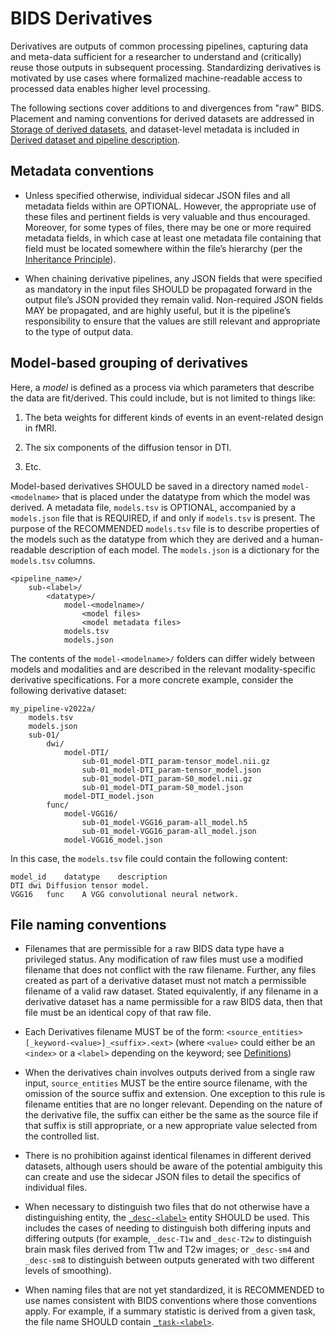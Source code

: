 # BIDS Derivatives

Derivatives are outputs of common processing pipelines, capturing data and
meta-data sufficient for a researcher to understand and (critically) reuse those
outputs in subsequent processing.
Standardizing derivatives is motivated by use cases where formalized
machine-readable access to processed data enables higher level processing.

The following sections cover additions to and divergences from "raw" BIDS.
Placement and naming conventions for derived datasets are addressed in
[Storage of derived datasets][storage], and dataset-level metadata is included
in [Derived dataset and pipeline description][derived-dataset-description].

## Metadata conventions

-   Unless specified otherwise, individual sidecar JSON files and all metadata
    fields within are OPTIONAL. However, the appropriate use of these files and
    pertinent fields is very valuable and thus encouraged. Moreover, for some
    types of files, there may be one or more required metadata fields, in which
    case at least one metadata file containing that field must be located
    somewhere within the file’s hierarchy (per the
    [Inheritance Principle](../common-principles.md#the-inheritance-principle)).

-   When chaining derivative pipelines, any JSON fields that were specified as
    mandatory in the input files SHOULD be propagated forward in the output
    file’s JSON provided they remain valid. Non-required JSON fields MAY be
    propagated, and are highly useful, but it is the pipeline’s responsibility
    to ensure that the values are still relevant and appropriate to the type of
    output data.

## Model-based grouping of derivatives

Here, a *model* is defined as a process via which parameters that describe
the data are fit/derived. This could include, but is not limited to things
like:

1.  The beta weights for different kinds of events in an event-related design
    in fMRI.

1.  The six components of the diffusion tensor in DTI.

1.  Etc.

Model-based derivatives SHOULD be saved in a directory named
`model-<modelname>` that is placed under the datatype from which the model
was derived. A metadata file, `models.tsv` is OPTIONAL, accompanied by
a `models.json` file that is REQUIRED, if and only if `models.tsv` is present.
The purpose of the RECOMMENDED `models.tsv` file is to describe properties of the models
such as the datatype from which they are derived and a human-readable description of each
model. The `models.json` is a dictionary for the `models.tsv` columns. 


```Text
<pipeline_name>/
    sub-<label>/
        <datatype>/
            model-<modelname>/
                <model files>
                <model metadata files>
            models.tsv
            models.json
```

The contents of the `model-<modelname>/` folders can differ widely between models
and modalities and are described in the relevant modality-specific derivative
specifications. For a more concrete example, consider the following 
derivative dataset:

```Text
my_pipeline-v2022a/
    models.tsv
    models.json
    sub-01/
        dwi/
            model-DTI/
                sub-01_model-DTI_param-tensor_model.nii.gz
                sub-01_model-DTI_param-tensor_model.json
                sub-01_model-DTI_param-S0_model.nii.gz
                sub-01_model-DTI_param-S0_model.json
            model-DTI_model.json
        func/
            model-VGG16/
                sub-01_model-VGG16_param-all_model.h5
                sub-01_model-VGG16_param-all_model.json
            model-VGG16_model.json
```

In this case, the `models.tsv` file could contain the following content:

```Text
model_id    datatype    description
DTI	dwi Diffusion tensor model.
VGG16	func    A VGG convolutional neural network.
```

## File naming conventions

-   Filenames that are permissible for a raw BIDS data type have a privileged
    status. Any modification of raw files must use a modified filename that does
    not conflict with the raw filename. Further, any files created as part of a
    derivative dataset must not match a permissible filename of a valid raw
    dataset. Stated equivalently, if any filename in a derivative dataset has a
    name permissible for a raw BIDS data, then that file must be an identical
    copy of that raw file.

-   Each Derivatives filename MUST be of the form:
    `<source_entities>[_keyword-<value>]_<suffix>.<ext>`
    (where `<value>` could either be an `<index>` or a `<label>` depending on
    the keyword; see [Definitions][definitions])

-   When the derivatives chain involves outputs derived from a single raw input,
    `source_entities` MUST be the entire source filename, with the omission of
    the source suffix and extension. One exception to this rule is filename
    entities that are no longer relevant. Depending on the nature of the
    derivative file, the suffix can either be the same as the source file if
    that suffix is still appropriate, or a new appropriate value selected from
    the controlled list.

-   There is no prohibition against identical filenames in different derived
    datasets, although users should be aware of the potential ambiguity this can
    create and use the sidecar JSON files to detail the specifics of individual
    files.

-   When necessary to distinguish two files that do not otherwise have a
    distinguishing entity, the [`_desc-<label>`](../appendices/entities.md#desc)
    entity SHOULD be used.
    This includes the cases of needing to distinguish both differing inputs and
    differing outputs (for example, `_desc-T1w` and `_desc-T2w` to distinguish
    brain mask files derived from T1w and T2w images;
    or `_desc-sm4` and `_desc-sm8` to distinguish between outputs generated with
    two different levels of smoothing).

-   When naming files that are not yet standardized, it is RECOMMENDED to use
    names consistent with BIDS conventions where those conventions apply.
    For example, if a summary statistic is derived from a given task, the file
    name SHOULD contain [`_task-<label>`](../appendices/entities.md#task).

<!-- Link Definitions -->

[definitions]: ../common-principles.md#definitions

[storage]: ../common-principles.md#storage-of-derived-datasets

[derived-dataset-description]: ../modality-agnostic-files.md#derived-dataset-and-pipeline-description

